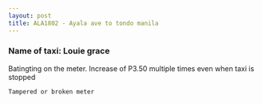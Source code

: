 ```yaml
---
layout: post
title: ALA1802 - Ayala ave to tondo manila
---
```


### Name of taxi: Louie grace

Batingting on the meter. Increase of P3.50 multiple times even when taxi is stopped

```Tampered or broken meter```
